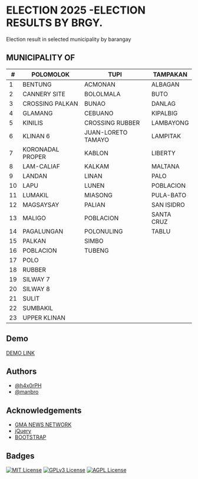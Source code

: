 
# ELECTION 2025 -ELECTION RESULTS BY BRGY. 

Election result in selected municipality by barangay

## MUNICIPALITY OF
| # | POLOMOLOK | TUPI  | TAMPAKAN |
| --| -------- | -------- | -------- |
| 1  | BENTUNG | ACMONAN | ALBAGAN |
| 2  | CANNERY SITE | BOLOLMALA | BUTO |
| 3  | CROSSING PALKAN | BUNAO | DANLAG|
| 4  | GLAMANG | CEBUANO | KIPALBIG |
| 5  | KINILIS | CROSSING RUBBER | LAMBAYONG |
| 6  | KLINAN 6 | JUAN-LORETO TAMAYO | LAMPITAK |
| 7  | KORONADAL PROPER | KABLON | LIBERTY |
| 8  | LAM-CALIAF | KALKAM | MALTANA |
| 9  | LANDAN | LINAN | PALO |
| 10  | LAPU | LUNEN | POBLACION |
| 11  | LUMAKIL | MIASONG | PULA-BATO |
| 12  | MAGSAYSAY | PALIAN | SAN ISIDRO |
| 13  | MALIGO | POBLACION | SANTA CRUZ |
| 14  | PAGALUNGAN | POLONULING | TABLU |
| 15  | PALKAN | SIMBO |  |
| 16  | POBLACION | TUBENG | |
| 17  | POLO | | |
| 18  | RUBBER | | |
| 19  | SILWAY 7 | | |
| 20  | SILWAY 8 | | |
| 21  | SULIT | | |
| 22  | SUMBAKIL | | |
| 23  | UPPER KLINAN | | |

## Demo
[DEMO LINK](https://h4x0rph.github.io/manbro/)


## Authors

- [@h4x0rPH](https://www.github.com/H4x0rPH)
- [@manbro](https://www.fb.com/eugeneines)


## Acknowledgements

 - [GMA NEWS NETWORK](https://www.gmanetwork.com/news/eleksyon/2025/)
 - [jQuery](https://jquery.com/)
 - [BOOTSTRAP](https://getbootstrap.com/)


## Badges

[![MIT License](https://img.shields.io/badge/License-MIT-green.svg)](https://choosealicense.com/licenses/mit/)
[![GPLv3 License](https://img.shields.io/badge/License-GPL%20v3-yellow.svg)](https://opensource.org/licenses/)
[![AGPL License](https://img.shields.io/badge/license-AGPL-blue.svg)](http://www.gnu.org/licenses/agpl-3.0)


